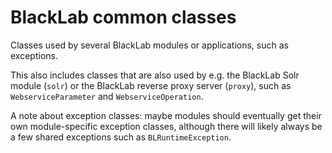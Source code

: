 # BlackLab common classes

Classes used by several BlackLab modules or applications, such as exceptions.

This also includes classes that are also used by e.g. the BlackLab Solr module (`solr`) or the BlackLab reverse proxy server (`proxy`), such as `WebserviceParameter` and `WebserviceOperation`.

A note about exception classes: maybe modules should eventually get their own module-specific exception classes, although there will likely always be a few shared exceptions such as `BLRuntimeException`.
